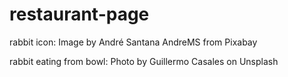 # restaurant-page

rabbit icon: Image by André Santana AndreMS from Pixabay

rabbit eating from bowl: Photo by Guillermo Casales on Unsplash